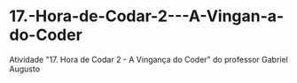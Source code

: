 # 17.-Hora-de-Codar-2---A-Vingan-a-do-Coder
Atividade "17. Hora de Codar 2 - A Vingança do Coder" do professor Gabriel Augusto
